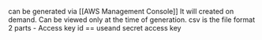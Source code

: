 can be generated via [[AWS Management Console]]
It will created on demand. Can be viewed only at the time of generation. 
csv is the file format
2 parts - Access key id  == useand secret access key

